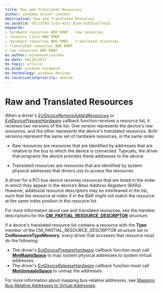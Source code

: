 ```yaml
---
title: Raw and Translated Resources
author: windows-driver-content
description: Raw and Translated Resources
ms.assetid: dfc1376d-7a1a-421c-82ae-e183cac77ec8
keywords:
- hardware resources WDK KMDF , raw resources
- resource lists WDK KMDF
- hardware resources WDK KMDF , translated resources
- translated resources WDK KMDF
- raw resources WDK KMDF
ms.author: windowsdriverdev
ms.date: 04/20/2017
ms.topic: article
ms.prod: windows-hardware
ms.technology: windows-devices
ms.localizationpriority: medium
---
```


# Raw and Translated Resources


When a driver's [*EvtDeviceRemoveAddedResources*](https://msdn.microsoft.com/library/windows/hardware/ff540892) or [*EvtDevicePrepareHardware*](https://msdn.microsoft.com/library/windows/hardware/ff540880) callback function receives a resource list, it receives two versions of the list. One version represents the device's *raw resources*, and the other represents the device's *translated resources*. Both versions represent the same set of hardware resources, in the same order.

-   Raw resources are resources that are identified by addresses that are relative to the bus to which the device is connected. Typically, the driver that programs the device provides these addresses to the device.

-   Translated resources are resources that are identified by system physical addresses that drivers use to access the resources.

A driver for a PCI bus device receives resources that are listed in the order in which they appear in the device’s *Base Address Registers* (BARs). However, additional resource descriptors may be interleaved in the list, such that the resource at index *X* in the BAR might not match the resource at the same index position in the resource list.

For more information about raw and translated resources, see the member descriptions for the [**CM\_PARTIAL\_RESOURCE\_DESCRIPTOR**](https://msdn.microsoft.com/library/windows/hardware/ff541977) structure.

If a device's translated resource list contains a resource with the **Type** member of the CM\_PARTIAL\_RESOURCE\_DESCRIPTOR structure set to **CmResourceTypeMemory**, every driver that accesses that resource must do the following:

-   The driver's [*EvtDevicePrepareHardware*](https://msdn.microsoft.com/library/windows/hardware/ff540880) callback function must call [**MmMapIoSpace**](https://msdn.microsoft.com/library/windows/hardware/ff554618) to map system physical addresses to system virtual addresses.
-   The driver's [*EvtDeviceReleaseHardware*](https://msdn.microsoft.com/library/windows/hardware/ff540890) callback function must call [**MmUnmapIoSpace**](https://msdn.microsoft.com/library/windows/hardware/ff556387) to unmap the addresses.

For more information about mapping bus-relative addresses, see [Mapping Bus-Relative Addresses to Virtual Addresses](https://msdn.microsoft.com/library/windows/hardware/ff554399).

 

 





